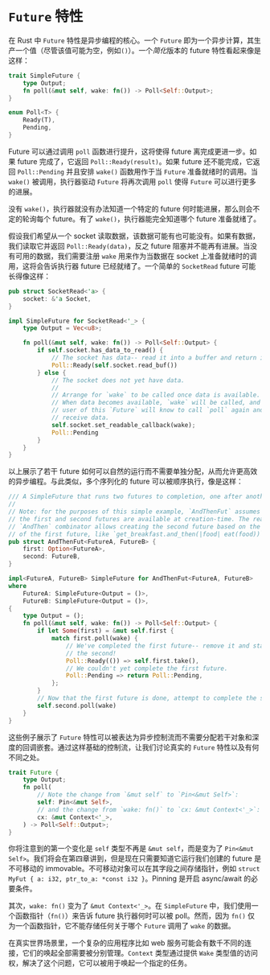 # `Future` 特性

在 Rust 中 `Future` 特性是异步编程的核心。一个 `Future` 即为一个异步计算，其生产一个值（尽管该值可能为空，例如`()`）。一个*简化*版本的 future 特性看起来像是这样：

```rs
trait SimpleFuture {
    type Output;
    fn poll(&mut self, wake: fn()) -> Poll<Self::Output>;
}

enum Poll<T> {
    Ready(T),
    Pending,
}
```

Future 可以通过调用 `poll` 函数进行提升，这将使得 future 离完成更进一步。如果 future 完成了，它返回 `Poll::Ready(result)`。如果 future 还不能完成，它返回 `Poll::Pending` 并且安排 `wake()` 函数用作于当 `Future` 准备就绪时的调用。当 `wake()` 被调用，执行器驱动 `Future` 将再次调用 `poll` 使得 `Future` 可以进行更多的进展。

没有 `wake()`，执行器就没有办法知道一个特定的 future 何时能进展，那么则会不定的轮询每个 future。有了 `wake()`，执行器能完全知道哪个 future 准备就绪了。

假设我们希望从一个 socket 读取数据，该数据可能有也可能没有。如果有数据，我们读取它并返回 `Poll::Ready(data)`，反之 future 阻塞并不能再有进展。当没有可用的数据，我们需要注册 `wake` 用来作为当数据在 socket 上准备就绪时的调用，这将会告诉执行器 future 已经就绪了。一个简单的 `SocketRead` future 可能长得像这样：

```rs
pub struct SocketRead<'a> {
    socket: &'a Socket,
}

impl SimpleFuture for SocketRead<'_> {
    type Output = Vec<u8>;

    fn poll(&mut self, wake: fn()) -> Poll<Self::Output> {
        if self.socket.has_data_to_read() {
            // The socket has data-- read it into a buffer and return it.
            Poll::Ready(self.socket.read_buf())
        } else {
            // The socket does not yet have data.
            //
            // Arrange for `wake` to be called once data is available.
            // When data becomes available, `wake` will be called, and the
            // user of this `Future` will know to call `poll` again and
            // receive data.
            self.socket.set_readable_callback(wake);
            Poll::Pending
        }
    }
}
```

以上展示了若干 future 如何可以自然的运行而不需要单独分配，从而允许更高效的异步编程。与此类似，多个序列化的 future 可以被顺序执行，像是这样：

```rs
/// A SimpleFuture that runs two futures to completion, one after another.
//
// Note: for the purposes of this simple example, `AndThenFut` assumes both
// the first and second futures are available at creation-time. The real
// `AndThen` combinator allows creating the second future based on the output
// of the first future, like `get_breakfast.and_then(|food| eat(food))`.
pub struct AndThenFut<FutureA, FutureB> {
    first: Option<FutureA>,
    second: FutureB,
}

impl<FutureA, FutureB> SimpleFuture for AndThenFut<FutureA, FutureB>
where
    FutureA: SimpleFuture<Output = ()>,
    FutureB: SimpleFuture<Output = ()>,
{
    type Output = ();
    fn poll(&mut self, wake: fn()) -> Poll<Self::Output> {
        if let Some(first) = &mut self.first {
            match first.poll(wake) {
                // We've completed the first future-- remove it and start on
                // the second!
                Poll::Ready(()) => self.first.take(),
                // We couldn't yet complete the first future.
                Poll::Pending => return Poll::Pending,
            };
        }
        // Now that the first future is done, attempt to complete the second.
        self.second.poll(wake)
    }
}
```

这些例子展示了 `Future` 特性可以被表达为异步控制流而不需要分配若干对象和深度的回调嵌套。通过这样基础的控制流，让我们讨论真实的 `Future` 特性以及有何不同之处。

```rs
trait Future {
    type Output;
    fn poll(
        // Note the change from `&mut self` to `Pin<&mut Self>`:
        self: Pin<&mut Self>,
        // and the change from `wake: fn()` to `cx: &mut Context<'_>`:
        cx: &mut Context<'_>,
    ) -> Poll<Self::Output>;
}
```

你将注意到的第一个变化是 `self` 类型不再是 `&mut self`，而是变为了 `Pin<&mut Self>`。我们将会在第四章讲到，但是现在只需要知道它运行我们创建的 future 是不可移动的 immovable。不可移动对象可以在其字段之间存储指针，例如 `struct MyFut { a: i32, ptr_to_a: *const i32 }`。Pinning 是开启 async/await 的必要条件。

其次，`wake: fn()` 变为了 `&mut Context<'_>`。在 `SimpleFuture` 中，我们使用一个函数指针（`fn()`）来告诉 future 执行器何时可以被 poll。然而，因为 `fn()` 仅为一个函数指针，它不能存储任何关于哪个 `Future` 调用了 `wake` 的数据。

在真实世界场景里，一个复杂的应用程序比如 web 服务可能会有数千不同的连接，它们的唤起全部需要被分别管理。`Context` 类型通过提供 `Wake` 类型值的访问权，解决了这个问题，它可以被用于唤起一个指定的任务。
